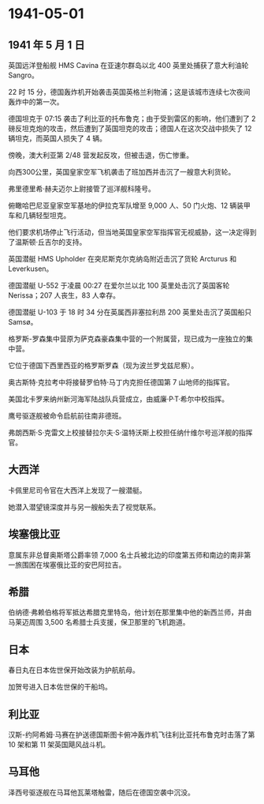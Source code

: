 # 1941-05-01

## 1941 年 5 月 1 日

英国远洋登船舰 HMS Cavina 在亚速尔群岛以北 400 英里处捕获了意大利油轮
Sangro。

22 时 15
分，德国轰炸机开始袭击英国英格兰利物浦；这是该城市连续七次夜间轰炸中的第一次。

德国坦克于 07:15 袭击了利比亚的托布鲁克；由于受到雷区的影响，他们遭到了
2 磅反坦克炮的攻击，然后遭到了英国坦克的攻击；德国人在这次交战中损失了
12 辆坦克，而英国人损失了 4 辆。

傍晚，澳大利亚第 2/48 营发起反攻，但被击退，伤亡惨重。

向西300公里，英国皇家空军飞机袭击了班加西并击沉了一艘意大利货轮。

弗里德里希·赫夫迈尔上尉接管了巡洋舰科隆号。

俯瞰哈巴尼亚皇家空军基地的伊拉克军队增至 9,000 人、50 门火炮、12
辆装甲车和几辆轻型坦克。

他们要求机场停止飞行活动，但当地英国皇家空军指挥官无视威胁，这一决定得到了温斯顿·丘吉尔的支持。

英国潜艇 HMS Upholder 在突尼斯克尔克纳岛附近击沉了货轮 Arcturus 和
Leverkusen。

德国潜艇 U-552 于凌晨 00:27 在爱尔兰以北 100 英里处击沉了英国客轮
Nerissa；207 人丧生，83 人幸存。

德国潜艇 U-103 于 18 时 34 分在英属西非塞拉利昂 200 英里处击沉了英国船只
Samsø。

格罗斯-罗森集中营原为萨克森豪森集中营的一个附属营，现已成为一座独立的集中营。

它位于德国下西里西亚的格罗斯罗森（现为波兰罗戈兹尼察）。

奥古斯特·克拉考中将接替罗伯特·马丁内克担任德国第 7 山地师的指挥官。

美国北卡罗来纳州新河海军陆战队兵营成立，由威廉·P·T·希尔中校指挥。

鹰号驱逐舰被命令启航前往南非德班。

弗朗西斯·S·克雷文上校接替拉尔夫·S·温特沃斯上校担任纳什维尔号巡洋舰的指挥官。

## 大西洋

卡佩里尼司令官在大西洋上发现了一艘潜艇。

她潜入潜望镜深度并与另一艘船失去了视觉联系。

## 埃塞俄比亚

意属东非总督奥斯塔公爵率领 7,000
名士兵被北边的印度第五师和南边的南非第一旅围困在埃塞俄比亚的安巴阿拉吉。

## 希腊

伯纳德·弗赖伯格将军抵达希腊克里特岛，他计划在那里集中他的新西兰师，并由马莱迈周围
3,500 名希腊士兵支援，保卫那里的飞机跑道。

## 日本

春日丸在日本佐世保开始改装为护航航母。

加贺号进入日本佐世保的干船坞。

## 利比亚

汉斯-约阿希姆·马赛在护送德国斯图卡俯冲轰炸机飞往利比亚托布鲁克时击落了第
10 架和第 11 架英国飓风战斗机。

## 马耳他

泽西号驱逐舰在马耳他瓦莱塔触雷，随后在德国空袭中沉没。

